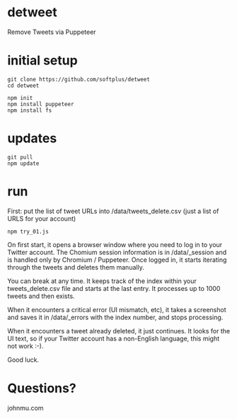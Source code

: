 # detweet
Remove Tweets via Puppeteer

# initial setup

```
git clone https://github.com/softplus/detweet
cd detweet

npm init
npm install puppeteer
npm install fs
```

# updates

```
git pull
npm update
```

# run

First: put the list of tweet URLs into /data/tweets_delete.csv (just a list of URLS for your account)

```
npm try_01.js
```

On first start, it opens a browser window where you need to log in to your Twitter account.
The Chomium session information is in /data/_session and is handled only by Chromium / Puppeteer.
Once logged in, it starts iterating through the tweets and deletes them manually.

You can break at any time.
It keeps track of the index within your tweets_delete.csv file and starts at the last entry.
It processes up to 1000 tweets and then exists.

When it encounters a critical error (UI mismatch, etc), it takes a screenshot and saves it in /data/_errors with the index number, and stops processing.

When it encounters a tweet already deleted, it just continues.
It looks for the UI text, so if your Twitter account has a non-English language, this might not work :-).

Good luck.

# Questions?

johnmu.com

